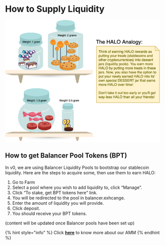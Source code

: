 # How to Supply Liquidity

![](../.gitbook/assets/farm-concept-liquidity-pools-and-rewards-2-.png)

## How to get Balancer Pool Tokens \(BPT\)

In v0, we are using Balancer Liquidity Pools to bootstrap our stablecoin liquidity. Here are the steps to acquire some, then use them to earn HALO:

1. Go to Farm
2. Select a pool where you wish to add liquidity to, click “Manage”.
3. Click “To stake, get BPT tokens here” link.
4. You will be redirected to the pool in balancer.exhcange.
5. Enter the amount of liquidity you will provide.
6. Click deposit.
7. You should receive your BPT tokens. 

\(content will be updated once Balancer pools have been set up\)  


{% hint style="info" %}
Click [**here**](../core-concepts-1/automated-market-maker.md) to know more about our AMM
{% endhint %}



